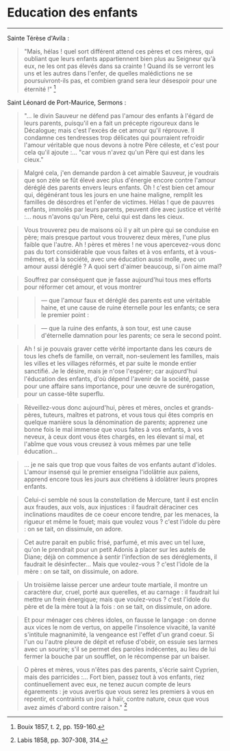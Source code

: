 # Education des enfants

***

Sainte Térèse d'Avila :

> "Mais, hélas ! quel sort différent attend ces pères et ces mères, qui oubliant que leurs enfants appartiennent bien plus au Seigneur qu'à eux, ne les ont pas élevés dans sa crainte ! Quand ils se verront les uns et les autres dans l'enfer, de quelles malédictions ne se poursuivront-ils pas, et combien grand sera leur désespoir pour une éternité !" [^1]

[^1]: Bouix 1857, t. 2, pp. 159-160.

Saint Léonard de Port-Maurice, Sermons :

> "... le divin Sauveur ne défend pas l'amour des enfants à l'égard de leurs parents, puisqu'il en a fait un précepte rigoureux dans le Décalogue; mais c'est l'excès de cet amour qu'il réprouve. Il condamne ces tendresses trop délicates qui pourraient refroidir l'amour véritable que nous devons à notre Père céleste, et c'est pour cela qu'il ajoute :... "car vous n'avez qu'un Père qui est dans les cieux." 

> Malgré cela, j'en demande pardon à cet aimable Sauveur, je voudrais que son zèle se fût élevé avec plus d'énergie encore contre l'amour déréglé des parents envers leurs enfants. Oh ! c'est bien cet amour qui, dégénérant tous les jours en une haine maligne, remplit les familles de désordres et l'enfer de victimes. Hélas ! que de pauvres enfants, immolés par leurs parents, peuvent dire avec justice et vérité :... nous n'avons qu'un Père, celui qui est dans les cieux. 

> Vous trouverez peu de maisons où il y ait un père qui se conduise en père; mais presque partout vous trouverez deux mères, l'une plus faible que l'autre. Ah ! pères et mères ! ne vous apercevez-vous donc pas du tort considérable que vous faites et à vos enfants, et à vous-mêmes, et à la société, avec une éducation aussi molle, avec un amour aussi déréglé ? A quoi sert d'aimer beaucoup, si l'on aime mal? 

> Souffrez par conséquent que je fasse aujourd'hui tous mes efforts pour réformer cet amour, et vous montrer 

>> — que l'amour faux et déréglé des parents est une véritable haine, et une cause de ruine éternelle pour les enfants; ce sera le premier point : 

>> — que la ruine des enfants, à son tour, est une cause d'éternelle damnation pour les parents; ce sera le second point. 

> Ah ! si je pouvais graver cette vérité importante dans les cœurs de tous les chefs de famille, on verrait, non-seulement les familles, mais les villes et les villages réformés, et par suite le monde entier sanctiﬁé. Je le désire, mais je n'ose l'espérer; car aujourd'hui l'éducation des enfants, d'où dépend l'avenir de la société, passe pour une affaire sans importance, pour une œuvre de surérogation, pour un casse-tête superﬂu. 

> Réveillez-vous donc aujourd'hui, pères et mères, oncles et grands-pères, tuteurs, maîtres et patrons, et vous tous qui êtes compris en quelque manière sous la dénomination de parents; apprenez une bonne fois le mal immense que vous faites à vos enfants, à vos neveux, à ceux dont vous êtes chargés, en les élevant si mal, et l'abîme que vous vous creusez à vous mêmes par une telle éducation...

>... je ne sais que trop que vous faites de vos enfants autant d'idoles. L'amour insensé qui le premier enseigna l'idolâtrie aux païens, apprend encore tous les jours aux chrétiens à idolàtrer leurs propres enfants. 

> Celui-ci semble né sous la constellation de Mercure, tant il est enclin aux fraudes, aux vols, aux injustices : il faudrait déraciner ces inclinations maudites de ce coeur encore tendre, par les menaces, la rigueur et même le fouet; mais que voulez vous ? c'est l'idole du père : on se tait, on dissimule, on adore. 

> Cet autre parait en public frisé, parfumé, et mis avec un tel luxe, qu'on le prendrait pour un petit Adonis à placer sur les autels de Diane; déjà on commence à sentir l'infection de ses déréglements, il faudrait le désinfecter... Mais que voulez-vous ? c'est l'idole de la mère : on se tait, on dissimule, on adore. 

> Un troisième laisse percer une ardeur toute martiale, il montre un caractère dur, cruel, porté aux querelles, et au carnage : il faudrait lui mettre un frein énergique; mais que voulez-vous ? c'est l'idole du père et de la mère tout à la fois : on se tait, on dissimule, on adore. 

> Et pour ménager ces chères idoles, on fausse le langage : on donne aux vices le nom de vertus, on appelle l'insolence vivacité, la vanité s'intitule magnanimité, la vengeance est l'effet d'un grand coeur. Si l'un ou l'autre pleure de dépit et refuse d'obéir, on essuie ses larmes avec un sourire; s'il se permet des paroles indécentes, au lieu de lui fermer la bouche par un soufflet, on le récompense par un baiser. 

> O pères et mères, vous n'êtes pas des parents, s'écrie saint Cyprien, mais des parricides :... Fort bien, passez tout à vos enfants, riez continuellement avec eux, ne tenez aucun compte de leurs égarements : je vous avertis que vous serez les premiers à vous en repentir, et contraints un jour à haïr, contre nature, ceux que vous avez aimés d'abord contre raison." [^2] 

[^2]: Labis 1858, pp. 307-308, 314.


